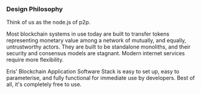 ### Design Philosophy

Think of us as the node.js of p2p.

Most blockchain systems in use today are built to transfer tokens representing monetary value among a network of mutually, and equally, untrustworthy actors. They are built to be standalone monoliths, and their security and consensus models are stagnant. Modern internet services require more flexibility. 

Eris' Blockchain Application Software Stack is easy to set up, easy to parameterise, and fully functional for immediate use by developers. Best of all, it's completely free to use.
